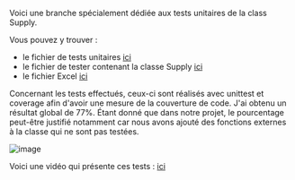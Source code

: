 Voici une branche spécialement dédiée aux tests unitaires de la class Supply.

Vous pouvez y trouver :
- le fichier de tests unitaires [ici](https://github.com/Alocrl/Dev2-Projet-Fourmis-2TL2-3/blob/maxime_test_unitaire_class_Supply/tests/test_supply_generator.py)
- le fichier de tester contenant la classe Supply [ici](https://github.com/Alocrl/Dev2-Projet-Fourmis-2TL2-3/blob/maxime_test_unitaire_class_Supply/libs/supply_generator.py)
- le fichier Excel [ici](https://github.com/Alocrl/Dev2-Projet-Fourmis-2TL2-3/blob/maxime_test_unitaire_class_Supply/tests/tableau_test_supply_generator.xlsx)

Concernant les tests effectués, ceux-ci sont réalisés avec unittest et coverage afin d'avoir une mesure de la couverture de code. J'ai obtenu un résultat global de 77%. Étant donné que dans notre projet, le pourcentage peut-être justifié notamment car nous avons ajouté des fonctions externes à la classe qui ne sont pas testées.

![image](https://github.com/Alocrl/Dev2-Projet-Fourmis-2TL2-3/assets/147186523/642bba4d-54af-43ff-b631-ae0e2d70723b)


Voici une vidéo qui présente ces tests : [ici](https://ephec-my.sharepoint.com/:f:/r/personal/he202259_students_ephec_be/Documents/Test%20Unitaire%20Class%20Supply?csf=1&web=1&e=uD9rcW)
 
